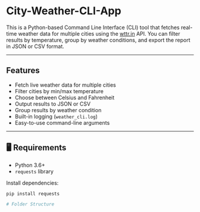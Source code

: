 # City-Weather-CLI-App

This is a Python-based Command Line Interface (CLI) tool that fetches real-time weather data for multiple cities using the [wttr.in](https://wttr.in) API. You can filter results by temperature, group by weather conditions, and export the report in JSON or CSV format.

---

##  Features

- Fetch live weather data for multiple cities
- Filter cities by min/max temperature
- Choose between Celsius and Fahrenheit
- Output results to JSON or CSV
- Group results by weather condition
- Built-in logging (`weather_cli.log`)
- Easy-to-use command-line arguments

---

## 🖥️ Requirements

- Python 3.6+
- `requests` library

Install dependencies:

```bash
pip install requests

# Folder Structure
